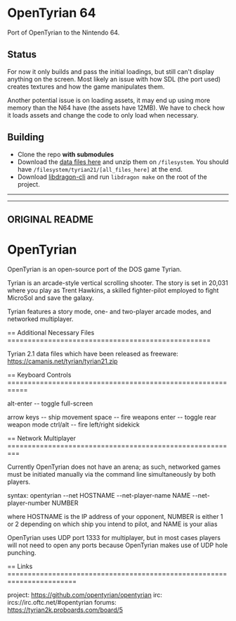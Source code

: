 # OpenTyrian 64

Port of OpenTyrian to the Nintendo 64.

## Status

For now it only builds and pass the initial loadings, but still can't display anything on the screen. Most likely an issue with how SDL (the port used) creates textures and how the game manipulates them.

Another potential issue is on loading assets, it may end up using more memory than the N64 have (the assets have 12MB). We have to check how it loads assets and change the code to only load when necessary.

## Building

- Clone the repo **with submodules**
- Download the [data files here](https://camanis.net/tyrian/tyrian21.zip) and unzip them on `/filesystem`. You should have `/filesystem/tyrian21/[all_files_here]` at the end.
- Download [libdragon-cli](https://github.com/anacierdem/libdragon-docker) and run `libdragon make` on the root of the project.

---
---
## ORIGINAL README

OpenTyrian
================================================================================

OpenTyrian is an open-source port of the DOS game Tyrian.

Tyrian is an arcade-style vertical scrolling shooter.  The story is set
in 20,031 where you play as Trent Hawkins, a skilled fighter-pilot employed
to fight MicroSol and save the galaxy.

Tyrian features a story mode, one- and two-player arcade modes, and networked
multiplayer.

== Additional Necessary Files ==================================================

Tyrian 2.1 data files which have been released as freeware:
  https://camanis.net/tyrian/tyrian21.zip

== Keyboard Controls ===========================================================

alt-enter      -- toggle full-screen

arrow keys     -- ship movement
space          -- fire weapons
enter          -- toggle rear weapon mode
ctrl/alt       -- fire left/right sidekick

== Network Multiplayer =========================================================

Currently OpenTyrian does not have an arena; as such, networked games must be
initiated manually via the command line simultaneously by both players.

syntax:
  opentyrian --net HOSTNAME --net-player-name NAME --net-player-number NUMBER

where HOSTNAME is the IP address of your opponent, NUMBER is either 1 or 2
depending on which ship you intend to pilot, and NAME is your alias

OpenTyrian uses UDP port 1333 for multiplayer, but in most cases players will
not need to open any ports because OpenTyrian makes use of UDP hole punching.

== Links =======================================================================

project: https://github.com/opentyrian/opentyrian
irc:     ircs://irc.oftc.net/#opentyrian
forums:  https://tyrian2k.proboards.com/board/5
